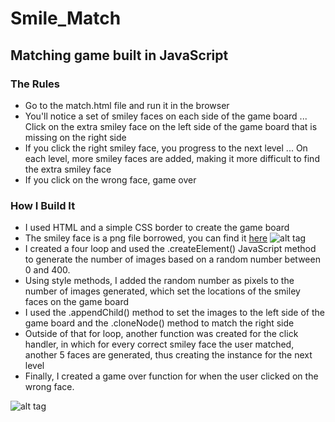 # Smile_Match
## Matching game built in JavaScript

### The Rules
+ Go to the match.html file and run it in the browser
+ You'll notice a set of smiley faces on each side of the game board
... Click on the extra smiley face on the left side of the game board that is missing on the right side
+ If you click the right smiley face, you progress to the next level
... On each level, more smiley faces are added, making it more difficult to find the extra smiley face
+ If you click on the wrong face, game over


### How I Build It
+ I used HTML and a simple CSS border to create the game board
+ The smiley face is a png file borrowed, you can find it [here](http://home.cse.ust.hk/~rossiter/mooc/matching_game/smile.png) 
![alt tag](http://home.cse.ust.hk/~rossiter/mooc/matching_game/smile.png)
+ I created a four loop and used the .createElement() JavaScript method to generate the number of images based on a random number between 0 and 400.
+ Using style methods, I added the random number as pixels to the number of images generated, which set the locations of the smiley faces on the game board
+ I used the .appendChild() method to set the images to the left side of the game board and the .cloneNode() method to match the right side
+ Outside of that for loop, another function was created for the click handler, in which for every correct smiley face the user matched, another 5 faces are generated, thus creating the instance for the next level
+ Finally, I created a game over function for when the user clicked on the wrong face.

![alt tag](http://home.cse.ust.hk/~rossiter/mooc/matching_game/smile.png)



